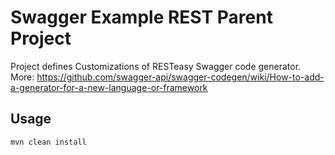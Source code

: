# Swagger Example REST Parent Project

Project defines Customizations of RESTeasy Swagger code generator.
More: https://github.com/swagger-api/swagger-codegen/wiki/How-to-add-a-generator-for-a-new-language-or-framework

## Usage

	mvn clean install